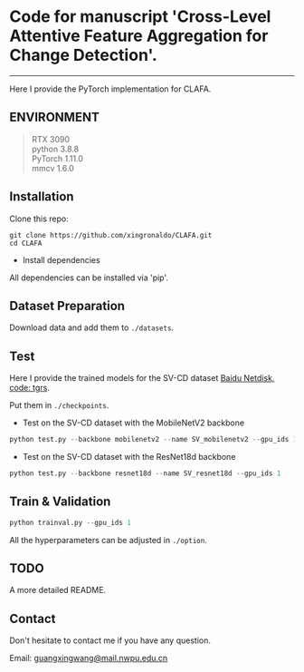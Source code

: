 # Code for manuscript 'Cross-Level Attentive Feature Aggregation for Change Detection'.
---------------------------------------------
Here I provide the PyTorch implementation for CLAFA.


## ENVIRONMENT
>RTX 3090<br>
>python 3.8.8<br>
>PyTorch 1.11.0<br>
>mmcv 1.6.0

## Installation
Clone this repo:

```shell
git clone https://github.com/xingronaldo/CLAFA.git
cd CLAFA
```

* Install dependencies

All dependencies can be installed via 'pip'.

## Dataset Preparation
Download data and add them to `./datasets`. 


## Test
Here I provide the trained models for the SV-CD dataset [Baidu Netdisk, code: tgrs](https://pan.baidu.com/s/1Z4D9JovQsjB4b25ER43cIw).

Put them in `./checkpoints`.


* Test on the SV-CD dataset with the MobileNetV2 backbone

```python
python test.py --backbone mobilenetv2 --name SV_mobilenetv2 --gpu_ids 1
```

* Test on the SV-CD dataset with the ResNet18d backbone

```python
python test.py --backbone resnet18d --name SV_resnet18d --gpu_ids 1
```

## Train & Validation
```python
python trainval.py --gpu_ids 1 
```
All the hyperparameters can be adjusted in `./option`.


## TODO
A more detailed README.

## Contact
Don't hesitate to contact me if you have any question.

Email: guangxingwang@mail.nwpu.edu.cn



